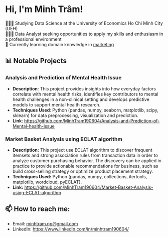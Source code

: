 # Hi, I'm Minh Trâm!

👩🏻‍🎓 Studying Data Science at the University of Economics Ho Chi Minh City (UEH)  
👩🏻‍💻 Data Analyst seeking opportunities to apply my skills and enthusiasm in a professional environment  
🌱 Currently learning domain knowledge in [marketing](https://plus.columbia.edu/content/marketing-analytics-i)  

## 📊 Notable Projects
### Analysis and Prediction of Mental Health Issue
- **Description**: This project provides insights into how everyday factors correlate with mental health risks, identifies key contributors to mental health challenges in a non-clinical setting and develops predictive models to support mental health research.
- **Techniques Used**: Python (pandas, numpy, seaborn, matplotlib, scipy, sklearn) for data preprocessing, visualization and prediction.
- **Link**: https://github.com/MinhTram190604/Analysis-and-Prediction-of-Mental-health-issue 
### Market Basket Analysis using ECLAT algorithm
- **Description:** This project use  ECLAT algorithm to discover frequent itemsets and strong association rules from transaction data in order to analyze customer purchasing behavior. The discovery  can be applied in practice to provide actionable recommendations for business, such as build cross-selling strategy or optimize product placement strategy.
- **Techniques Used:** Python (pandas, numpy, collections, itertools, matplotlib, wordcloud, pyECLAT).
- **Link:** https://github.com/MinhTram190604/Market-Basket-Analysis-using-ECLAT-algorithm
## 📫 How to reach me: 
- Email: minhtram.np@gmail.com
- LinkedIn: https://www.linkedin.com/in/minhtram190604/ 
<!--
**MinhTram190604/MinhTram190604** is a ✨ _special_ ✨ repository because its `README.md` (this file) appears on your GitHub profile.

Here are some ideas to get you started:

- 🔭 I’m currently working on ...
- 🌱 I’m currently learning ...
- 👯 I’m looking to collaborate on ...
- 🤔 I’m looking for help with ...
- 💬 Ask me about ...
- 📫 How to reach me: ...
- 😄 Pronouns: ...
- ⚡ Fun fact: ...
-->
